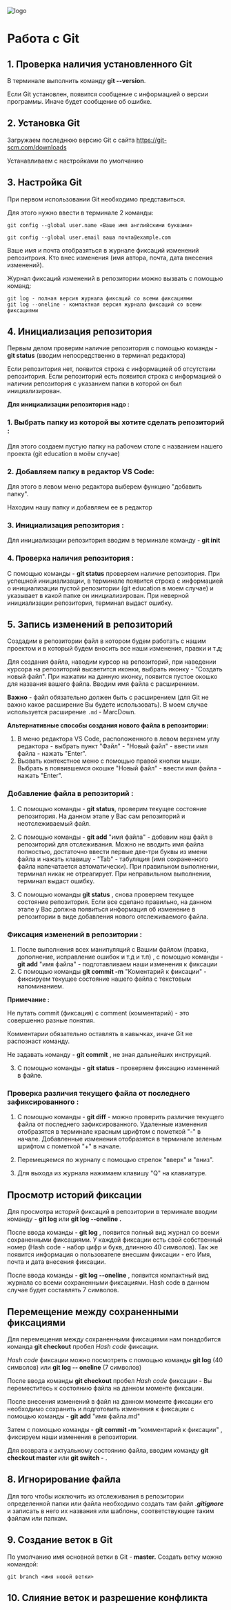 ![logo](Git-Logo-1788C.png)
# Работа с Git

## 1. Проверка наличия установленного Git
В терминале выполнить команду **git --version**.

Если Git установлен, появится сообщение с информацией о версии программы. Иначе будет сообщение об ошибке.

## 2. Установка Git
Загружаем последнюю версию Git c сайта https://git-scm.com/downloads

Устанавливаем с настройками по умолчанию

## 3. Настройка Git
При первом использовании Git необходимо представиться.

 Для этого нужно ввести в терминале 2 команды:
 ```
 git config --global user.name «Ваше имя английскими буквами»

 git config --global user.email ваша почта@example.com
```
Ваше имя и почта отобразяться в журнале фиксаций изменений репозитроия. Кто внес изменения (имя автора, почта, дата внесения изменений).

Журнал фиксаций изменений в репозитории можно вызвать с помощью команд:
```
git log - полная версия журнала фиксаций со всеми фиксациями
git log --oneline - компактная версия журнала фиксаций со всеми фиксациями
```
## 4. Инициализация репозитория
Первым делом проверим наличие репозитория с помощью команды -  **git status** (вводим непосредственно в терминал редактора)

Если репозитория нет, появится строка с информацией об отсутствии репозитория. Если репозиторий есть появится строка с информацией о наличии репозитория с указанием папки в которой он был инициализирован.

**Для инициализации репозитория надо :** 

### 1. Выбрать папку из которой вы хотите сделать репозиторий :
 Для этого создаем пустую папку на рабочем столе с названием нашего проекта (git education в моём случае)

### 2.  Добавляем папку в редактор VS Code: 
 Для этого в левом меню редактора выберем функцию "добавить папку". 

 Находим нашу папку и добавляем ее в редактор

 ### 3. Инициализация репозитория :
 Для инициализации репозитория вводим в терминале команду -  **git init** 

### 4. Проверка наличия репозитория :
С помощью команды - **git status** проверяем наличие репозитория. При успешной инициализации, в терминале появится строка с информацией о инициализации пустой репозитории (git education в моем случае) и указывает в какой папке он инициализирован. При неверной инициализации репозитория, терминал выдаст ошибку.

 ## 5. Запись изменений в репозиторий 
Создадим в репозитории файл в котором будем работать с нашим проектом и в который будем вносить все наши изменения, правки и т.д; 

Для создания файла, наводим курсор на репозиторий, при наведении курсора на репозиторий высветится иконки, выбрать иконку -  "Создать новый файл". При нажатии на данную иконку, появится пустое окошко для названия вашего файла. Вводим имя файла с расширением.

**Важно** - файл обязательно должен быть с расширением (для Git не важно какое расширение Вы будете использовать). В моем случае используется расширение  `.md` - MarcDown.

__Альтернативные способы создания нового файла в репозитории:__

1. В меню редактора VS Code, расположенного в левом верхнем углу редактора - выбрать пункт "Файл" - "Новый файл" - ввести имя файла - нажать "Enter".
2. Вызвать контекстное меню c помощью правой кнопки мыши. Выбрать в появившемся окошке "Новый файл" - ввести имя файла - нажать "Enter".

### Добавление файла в репозиторий :
1. С помощью команды - **git status**, проверим текущее состояние репозитория. На данном этапе у Вас сам репозиторий и неотслеживаемый файл.

2. С помощью команды - **git add** "имя файла" - добавим наш файл в репозиторий для отслеживания. Можно не вводить имя файла полностью, достаточно ввести первые две-три буквы из имени файла и нажать клавишу - "Tab" - табуляция (имя сохраненного файла напечатается автоматически). При правильном выполнении, терминал никак не отреагирует.
При неправильном выполнении, терминал выдаст ошибку. 

3. С помощью команды **git status** , снова проверяем текущее состояние репозитория. Если все сделано правильно, на данном этапе у Вас должна появиться информация об изменение в репозитории в виде добавления нового отслеживаемого файла.

### Фиксация изменений в репозитории :
 1. После выполнения всех манипуляций с Вашим файлом (правка, дополнение, исправление ошибок и т.д и т.п) , с помощью команды -  **git add** "имя файла" - подготавливаем наши изменения к фиксации
 2. С помощью команды **git commit -m** "Коментарий к фиксации" - фиксируем текущее состояние нашего файла с текстовым напоминанием.
 
**Примечание :**

 Не путать commit (фиксация) c comment (комментарий) - это совершенно разные понятия.

Комментарии обязательно оставлять в кавычках, иначе Git не распознаст команду.

Не задавать команду - **git commit** , не зная дальнейших инструкций.

3. С помощью команды -  **git status** - проверяем фиксацию изменений в файле.

### Проверка различия текущего файла от последнего зафиксированного :

1. С помощью команды - **git diff** - можно проверить различие текущего файла от последнего зафиксированного. Удаленные изменения отобразятся в терминале красным шрифтом с пометкой "-" в начале. Добавленные изменения отобразятся в терминале зеленым шрифтом с пометкой "+" в начале.

2. Перемещяемся по журналу с помощью стрелок "вверх" и "вниз".

3. Для выхода из журнала нажимаем клавишу "Q" на клавиатуре. 

## Просмотр историй фиксации
Для просмотра историй фиксаций в репозитории
в терминале вводим команду - **git log** или **git log --oneline .**

После ввода команды - **git log** , появится полный вид журнал со всеми сохраненными фиксациями. У каждой фиксации есть свой собственный номер (Hash code - набор цифр и букв, длинною 40 символов). Так же появится информация о пользователе внесшим фиксации - его Имя, почта и дата внесения фиксации.

После ввода команды - **git log --oneline** , появится компактный вид журнала со всеми сохраненными фиксациями. Hash code в данном случае будет составлять 7 символов.

## Перемещение между сохраненными фиксациями
Для перемещения между сохраненными фиксациями нам понадобится команда **git checkout** пробел _Hash code_ фиксации. 

_Hash code_ фиксации можно посмотреть с помощью команды **git log** (40 символов) или **git log -- oneline** (7 символов)

После ввода команды **git checkout** пробел _Hash code_ фиксации - Вы переместитесь к состоянию файла на данном моменте фиксации.  

После внесения изменений в файл на данном моменте фиксации его необходимо сохранить и  подготовить изменения к фиксации с помощью команды -  **git add** "имя файла.md"

Затем с помощью команды - **git commit -m** "комментарий к фиксации" , фиксируем наши изменения в репозитории. 

Для возврата к актуальному состоянию файла, вводим команду **git checkout master** или **git switch -** .

## 8. Игнорирование файла
Для того чтобы исключить из отслеживания в репозитории определенной папки или файла необходимо создать там файл ***.gitignore*** и записать в него их названия или шаблоны, соответствующие таким файлам или папкам.

## 9. Создание веток в Git
По умолчанию имя основной ветки в Git - **master.**
Создать ветку можно командой:

 ```git branch <имя новой ветки>```

 ## 10. Слияние веток и разрешение конфликта